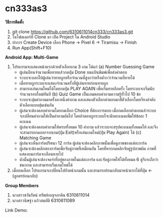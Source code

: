 # cn333as3

**วิธีการติดตั้ง**
1. git clone https://github.com/6310611014cn333/cn333as3.git
2. ในโฟลเดอร์ที่ Clone มา เปิด Project ใน Android Studio
3. ทำการ Create Device เลือก Phone -> Pixel 6 -> Tiramisu -> Finish
4. Run App(Shift+F10)

**Android App: Multi-Game**
1. โปรแกรมจะแสดงหน้าแรกด้วยตัวเลือกเกม 3 เกม ได้แก่
   (a) Number Guessing Game
    - ผู้เล่นป้อนจำนวนเพื่อทายแล้วกดปุ่ม Done บนแป้นพิมพ์เพื่อส่งคำตอบ
    - ระบบจะบอกใบ้ผู้เล่นว่าทายถูกหรือจำนวนที่สูงกว่าหรือต่ำกว่าจำนวนที่ทายได้
    - เมื่อทายถูกระบบจะแสดงจำนวนครั้งที่ผู้เล่นทายก่อนทายถูก
    - สามารถเล่นเกมใหม่ได้โดยกดปุ่ม PLAY AGAIN เพื่อเริ่มทายอีกครั้ง โดยระบบจะเริ่มนับจำนวนรอบใหม่ทันที
   (b) Quiz Game เป็นเกมตอบคำถามความรู้ทั่วไป 10 ข้อ
    - ระบบจะสุ่มคำถามมาครั้งละหนึ่งคำถาม และแสดงตัวเลือกคำตอบมาสี่ตัวเลือกโดยเรียงลำดับตัวเลือกแบบสุ่มเช่นกัน
    - ผู้เล่นจะต้องตอบคำถามโดยกดเลือก Choice ที่ต้องการตอบ เมื่อกดเลือกคำตอบแล้วระบบจะเปลี่ยนคำถามให้เป็นคำถามถัดไป โดยถ้าตอบถูกระบบก็จะนับคะแนนเพิ่มให้ข้อละ 1 คะแนน
    - ผู้เล่นจะต้องตอบคำถามให้ครบทั้งหมด 10 คำถาม แล้วระบบจะสรุปคะแนนทั้งหมดให้ และจึงจะสามารถกดออกจากเกม(ปุ่ม Exit)หรือเล่นเกมใหม่(ปุ่ม Play Again) ได้
   (c) Matching Game
    - ผู้เล่นจะเห็นการ์ดปริศนา 12 การ์ด ผู้เล่นจะต้องคลิกภาพนั้นเพื่อดูภาพของแต่ละการ์ด
    - ผู้เล่นจะต้องคลิกสองการ์ดเพื่อจับคู่ภาพที่เหมือนกัน โดยที่หากกดคลิกจับคู่รูปภาพผิด ภาพที่แสดงบนการ์ดจะเลือนหายไป
    - ดังนั้นผู้เล่นจะต้องจดจำที่อยู่ของภาพในแต่ละการ์ด และจับคู่ภาพให้ได้ทั้งหมด 6 คู่จึงจะถือว่าชนะเกม และสามารถเริ่มเกมใหม่ได้
2. เมื่อกดเลือก โปรแกรมจะเปลี่ยนไปยังหน้าเกมนั้น และสามารถย้อนกลับมาหน้าแรกได้ที่ปุ่ม <- (ลูกศรย้อนกลับ)

**Group Members**
1. นางสาวชวันรัตน์ ทรัพย์เบญจภาคิน 6310611014
2. นางสาวนิษฐา แก้วสมบัติ 6310611089

Link Demo:
